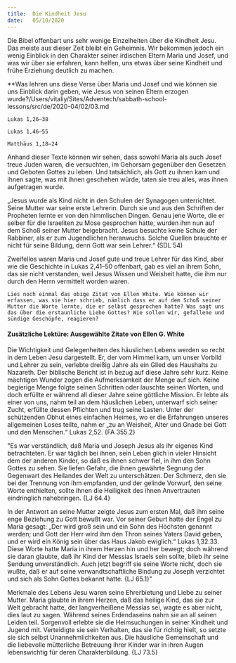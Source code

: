 ```yaml
---
title:  Die Kindheit Jesu
date:   05/10/2020
---
```


Die Bibel offenbart uns sehr wenige Einzelheiten über die Kindheit Jesu. Das meiste aus dieser Zeit bleibt ein Geheimnis. Wir bekommen jedoch ein wenig Einblick in den Charakter seiner irdischen Eltern Maria und Josef, und was wir über sie erfahren, kann helfen, uns etwas über seine Kindheit und frühe Erziehung deutlich zu machen.

**Was lehren uns diese Verse über Maria und Josef und wie können sie uns Einblick darin geben, wie Jesus von seinen Eltern erzogen wurde?/Users/vitaliy/Sites/Adventech/sabbath-school-lessons/src/de/2020-04/02/03.md

`Lukas 1,26–38`

`Lukas 1,46–55`

`Matthäus 1,18–24`

Anhand dieser Texte können wir sehen, dass sowohl Maria als auch Josef treue Juden waren, die versuchten, im Gehorsam gegenüber den Gesetzen und Geboten Gottes zu leben. Und tatsächlich, als Gott zu ihnen kam und ihnen sagte, was mit ihnen geschehen würde, taten sie treu alles, was ihnen aufgetragen wurde.

„Jesus wurde als Kind nicht in den Schulen der Synagogen unterrichtet. Seine Mutter war seine erste Lehrerin. Durch sie und aus den Schriften der Propheten lernte er von den himmlischen Dingen. Genau jene Worte, die er selber für die Israeliten zu Mose gesprochen hatte, wurden ihm nun auf dem Schoß seiner Mutter beigebracht. Jesus besuchte keine Schule der Rabbiner, als er zum Jugendlichen heranwuchs. Solche Quellen brauchte er nicht für seine Bildung, denn Gott war sein Lehrer.“ (SDL 54)

Zweifellos waren Maria und Josef gute und treue Lehrer für das Kind, aber wie die Geschichte in Lukas 2,41–50 offenbart, gab es viel an ihrem Sohn, das sie nicht verstanden, weil Jesus Wissen und Weisheit hatte, die ihm nur durch den Herrn vermittelt worden waren.

`Lies noch einmal das obige Zitat von Ellen White. Wie können wir erfassen, was sie hier schrieb, nämlich dass er auf dem Schoß seiner Mutter die Worte lernte, die er selbst gesprochen hatte? Was sagt uns das über die erstaunliche Liebe Gottes? Wie sollen wir, gefallene und sündige Geschöpfe, reagieren?`

#### Zusätzliche Lektüre: Ausgewählte Zitate von Ellen G. White

Die Wichtigkeit und Gelegenheiten des häuslichen Lebens werden so recht in dem Leben Jesu dargestellt. Er, der vom Himmel kam, um unser Vorbild und Lehrer zu sein, verlebte dreißig Jahre als ein Glied des Haushalts zu Nazareth. Der biblische Bericht ist in bezug auf diese Jahre sehr kurz. Keine mächtigen Wunder zogen die Aufmerksamkeit der Menge auf sich. Keine begierige Menge folgte seinen Schritten oder lauschte seinen Worten, und doch erfüllte er während all dieser Jahre seine göttliche Mission. Er lebte als einer von uns, nahm teil an dem häuslichen Leben, unterwarf sich seiner Zucht, erfüllte dessen Pflichten und trug seine Lasten. Unter der schützenden Obhut eines einfachen Heimes, wo er die Erfahrungen unseres allgemeinen Loses teilte, nahm er „zu an Weisheit, Alter und Gnade bei Gott und den Menschen.“ Lukas 2,52. {FA 355.2}

"Es war verständlich, daß Maria und Joseph Jesus als ihr eigenes Kind betrachteten. Er war täglich bei ihnen, sein Leben glich in vieler Hinsicht dem der anderen Kinder, so daß es ihnen schwer fiel, in ihm den Sohn Gottes zu sehen. Sie liefen Gefahr, die ihnen gewährte Segnung der Gegenwart des Heilandes der Welt zu unterschätzen. Der Schmerz, den sie bei der Trennung von ihm empfanden, und der gelinde Vorwurf, den seine Worte enthielten, sollte ihnen die Heiligkeit des ihnen Anvertrauten eindringlich nahebringen. {LJ 64.4}

In der Antwort an seine Mutter zeigte Jesus zum ersten Mal, daß ihm seine enge Beziehung zu Gott bewußt war. Vor seiner Geburt hatte der Engel zu Maria gesagt: „Der wird groß sein und ein Sohn des Höchsten genannt werden; und Gott der Herr wird ihm den Thron seines Vaters David geben, und er wird ein König sein über das Haus Jakob ewiglich.“ Lukas 1,32.33. Diese Worte hatte Maria in ihrem Herzen hin und her bewegt; doch während sie daran glaubte, daß ihr Kind der Messias Israels sein sollte, blieb ihr seine Sendung unverständlich. Auch jetzt begriff sie seine Worte nicht, doch sie wußte, daß er auf seine verwandtschaftliche Bindung zu Joseph verzichtet und sich als Sohn Gottes bekannt hatte. {LJ 65.1}"

Merkmale des Lebens Jesu waren seine Ehrerbietung und Liebe zu seiner Mutter. Maria glaubte in ihrem Herzen, daß das heilige Kind, das sie zur Welt gebracht hatte, der langverheißene Messias sei, wagte es aber nicht, dies laut zu sagen. Während seines Erdendaseins nahm sie an all seinen Leiden teil. Sorgenvoll erlebte sie die Heimsuchungen in seiner Kindheit und Jugend mit. Verteidigte sie sein Verhalten, das sie für richtig hielt, so setzte sie sich selbst Unannehmlichkeiten aus. Die häusliche Gemeinschaft und die liebevolle mütterliche Betreuung ihrer Kinder war in ihren Augen lebenswichtig für deren Charakterbildung. {LJ 73.5}